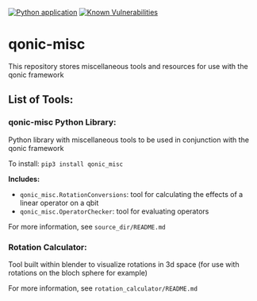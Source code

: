 [![Python application](https://github.com/Qonic-Team/qonic-misc/actions/workflows/python-app.yml/badge.svg)](https://github.com/Qonic-Team/qonic-misc/actions/workflows/python-app.yml)
[![Known Vulnerabilities](https://snyk.io/test/github/Qonic-Team/qonic-misc/badge.svg?targetFile=source_dir/requirements.txt)](https://snyk.io/test/github/Qonic-Team/qonic-misc?targetFile=source_dir/requirements.txt)

# qonic-misc
This repository stores miscellaneous tools and resources for use with the qonic framework

## List of Tools:

### qonic-misc Python Library:

Python library with miscellaneous tools to be used in conjunction with the qonic framework

To install: `pip3 install qonic_misc`

**Includes:**  
  * `qonic_misc.RotationConversions`: tool for calculating the effects of a linear operator on a qbit
  * `qonic_misc.OperatorChecker`: tool for evaluating operators

For more information, see `source_dir/README.md`

### Rotation Calculator:
Tool built within blender to visualize rotations in 3d space (for use with rotations on the bloch sphere for example)

For more information, see `rotation_calculator/README.md`

